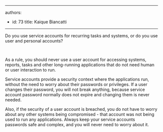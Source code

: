 

---
authors:
  - id: 73
    title: Kaique Biancatti
---




<span class='intro'> Do you use service accounts for recurring tasks and systems, or do you use user and personal accounts?<br> </span>

<p><br></p><p>​As a rule, you should never use a user account for accessing systems, reports, tasks and other long-running&#160;applications that do not need human or user interaction to run.</p><p>Service accounts provide a security context where the applications run, without the need to worry about their passwords or privileges. If a user changes their password, you will not break anything, because service account password normally does not expire and changing them is never needed. <br></p><p>Also, if the security of a user account is breached, you do not have to worry about any other systems being compromised - that account was not being used to run any applications. Always keep your service accounts passwords safe and complex, and you will never need to worry about it.​</p>


